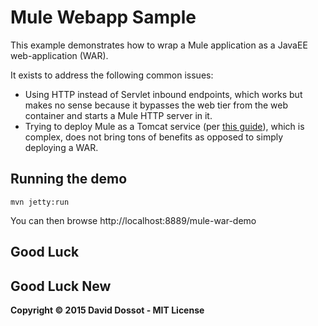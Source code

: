 # Mule Webapp Sample

This example demonstrates how to wrap a Mule application as a JavaEE web-application (WAR).

It exists to address the following common issues:

- Using HTTP instead of Servlet inbound endpoints,
  which works but makes no sense because it bypasses the web tier from the web container
  and starts a Mule HTTP server in it.
- Trying to deploy Mule as a Tomcat service
  (per [this guide](www.mulesoft.org/documentation/display/current/Deploying+Mule+as+a+Service+to+Tomcat)),
  which is complex, does not bring tons of benefits as opposed to simply deploying a WAR.

## Running the demo

    mvn jetty:run

You can then browse http://localhost:8889/mule-war-demo

## Good Luck

## Good Luck New
**Copyright © 2015 David Dossot - MIT License**
